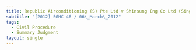 ```yaml
---
title: Republic Airconditioning (S) Pte Ltd v Shinsung Eng Co Ltd (Singapore Branch)
subtitle: "[2012] SGHC 46 / 06\_March\_2012"
tags:
  - Civil Procedure
  - Summary Judgment
layout: single
---
```


